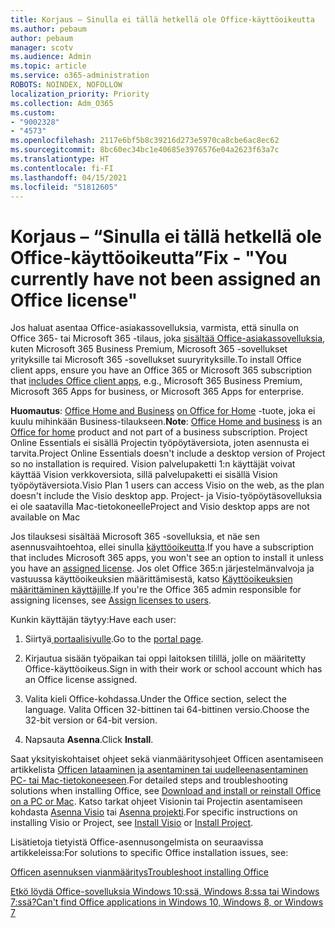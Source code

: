 ```yaml
---
title: Korjaus – Sinulla ei tällä hetkellä ole Office-käyttöoikeutta
ms.author: pebaum
author: pebaum
manager: scotv
ms.audience: Admin
ms.topic: article
ms.service: o365-administration
ROBOTS: NOINDEX, NOFOLLOW
localization_priority: Priority
ms.collection: Adm_O365
ms.custom:
- "9002328"
- "4573"
ms.openlocfilehash: 2117e6bf5b8c39216d273e5970ca8cbe6ac8ec62
ms.sourcegitcommit: 8bc60ec34bc1e40685e3976576e04a2623f63a7c
ms.translationtype: HT
ms.contentlocale: fi-FI
ms.lasthandoff: 04/15/2021
ms.locfileid: "51812605"
---
```

# <a name="fix---you-currently-have-not-been-assigned-an-office-license"></a><span data-ttu-id="2aeb2-102">Korjaus – “Sinulla ei tällä hetkellä ole Office-käyttöoikeutta”</span><span class="sxs-lookup"><span data-stu-id="2aeb2-102">Fix - "You currently have not been assigned an Office license"</span></span>

<span data-ttu-id="2aeb2-103">Jos haluat asentaa Office-asiakassovelluksia, varmista, että sinulla on Office 365- tai Microsoft 365 -tilaus, joka [sisältää Office-asiakassovelluksia](https://support.office.com/article/office-for-home-and-office-for-business-plans-28cbc8cf-1332-4f04-9123-9b660abb629e), kuten Microsoft 365 Business Premium, Microsoft 365 -sovellukset yrityksille tai Microsoft 365 -sovellukset suuryrityksille.</span><span class="sxs-lookup"><span data-stu-id="2aeb2-103">To install Office client apps, ensure you have an Office 365 or Microsoft 365 subscription that [includes Office client apps](https://support.office.com/article/office-for-home-and-office-for-business-plans-28cbc8cf-1332-4f04-9123-9b660abb629e), e.g., Microsoft 365 Business Premium, Microsoft 365 Apps for business, or Microsoft 365 Apps for enterprise.</span></span>

<span data-ttu-id="2aeb2-104">**Huomautus**: [Office Home and Business](https://support.microsoft.com/office/office-for-home-and-office-for-business-plans-28cbc8cf-1332-4f04-9123-9b660abb629e) [on Office for Home](https://support.office.com/article/28cbc8cf-1332-4f04-9123-9b660abb629e?wt.mc_id=Alchemy_ClientDIA) -tuote, joka ei kuulu mihinkään Business-tilaukseen.</span><span class="sxs-lookup"><span data-stu-id="2aeb2-104">**Note**: [Office Home and business](https://support.microsoft.com/office/office-for-home-and-office-for-business-plans-28cbc8cf-1332-4f04-9123-9b660abb629e) is an [Office for home](https://support.office.com/article/28cbc8cf-1332-4f04-9123-9b660abb629e?wt.mc_id=Alchemy_ClientDIA) product and not part of a business subscription.</span></span> <span data-ttu-id="2aeb2-105">Project Online Essentials ei sisällä Projectin työpöytäversiota, joten asennusta ei tarvita.</span><span class="sxs-lookup"><span data-stu-id="2aeb2-105">Project Online Essentials doesn't include a desktop version of Project so no installation is required.</span></span> <span data-ttu-id="2aeb2-106">Vision palvelupaketti 1:n käyttäjät voivat käyttää Vision verkkoversiota, sillä palvelupaketti ei sisällä Vision työpöytäversiota.</span><span class="sxs-lookup"><span data-stu-id="2aeb2-106">Visio Plan 1 users can access Visio on the web, as the plan doesn't include the Visio desktop app.</span></span> <span data-ttu-id="2aeb2-107">Project- ja Visio-työpöytäsovelluksia ei ole saatavilla Mac-tietokoneelle</span><span class="sxs-lookup"><span data-stu-id="2aeb2-107">Project and Visio desktop apps are not available on Mac</span></span>

<span data-ttu-id="2aeb2-108">Jos tilauksesi sisältää Microsoft 365 -sovelluksia, et näe sen asennusvaihtoehtoa, ellei sinulla [käyttöoikeutta](https://support.office.com/article/what-office-365-business-product-or-license-do-i-have-f8ab5e25-bf3f-4a47-b264-174b1ee925fd?wt.mc_id=scl_installoffice_home).</span><span class="sxs-lookup"><span data-stu-id="2aeb2-108">If you have a subscription that includes Microsoft 365 apps, you won't see an option to install it unless you have an [assigned license](https://support.office.com/article/what-office-365-business-product-or-license-do-i-have-f8ab5e25-bf3f-4a47-b264-174b1ee925fd?wt.mc_id=scl_installoffice_home).</span></span> <span data-ttu-id="2aeb2-109">Jos olet Office 365:n järjestelmänvalvoja ja vastuussa käyttöoikeuksien määrittämisestä, katso [Käyttöoikeuksien määrittäminen käyttäjille](https://support.office.com/article/assign-licenses-to-users-in-office-365-for-business-997596b5-4173-4627-b915-36abac6786dc?wt.mc_id=scl_installoffice_home).</span><span class="sxs-lookup"><span data-stu-id="2aeb2-109">If you're the Office 365 admin responsible for assigning licenses, see [Assign licenses to users](https://support.office.com/article/assign-licenses-to-users-in-office-365-for-business-997596b5-4173-4627-b915-36abac6786dc?wt.mc_id=scl_installoffice_home).</span></span>

<span data-ttu-id="2aeb2-110">Kunkin käyttäjän täytyy:</span><span class="sxs-lookup"><span data-stu-id="2aeb2-110">Have each user:</span></span>

1. <span data-ttu-id="2aeb2-111">Siirtyä[ portaalisivulle](https://portal.office.com/OLS/MySoftware.aspx).</span><span class="sxs-lookup"><span data-stu-id="2aeb2-111">Go to the [portal page](https://portal.office.com/OLS/MySoftware.aspx).</span></span>

2. <span data-ttu-id="2aeb2-112">Kirjautua sisään työpaikan tai oppi laitoksen tilillä, jolle on määritetty Office-käyttöoikeus.</span><span class="sxs-lookup"><span data-stu-id="2aeb2-112">Sign in with their work or school account which has an Office license assigned.</span></span>

3. <span data-ttu-id="2aeb2-113">Valita kieli Office-kohdassa.</span><span class="sxs-lookup"><span data-stu-id="2aeb2-113">Under the Office section, select the language.</span></span> <span data-ttu-id="2aeb2-114">Valita Officen 32-bittinen tai 64-bittinen versio.</span><span class="sxs-lookup"><span data-stu-id="2aeb2-114">Choose the 32-bit version or 64-bit version.</span></span>

4. <span data-ttu-id="2aeb2-115">Napsauta **Asenna**.</span><span class="sxs-lookup"><span data-stu-id="2aeb2-115">Click **Install**.</span></span>

<span data-ttu-id="2aeb2-116">Saat yksityiskohtaiset ohjeet sekä vianmääritysohjeet Officen asentamiseen artikkelista [Officen lataaminen ja asentaminen tai uudelleenasentaminen PC- tai Mac-tietokoneeseen](https://support.office.com/article/4414eaaf-0478-48be-9c42-23adc4716658?wt.mc_id=Alchemy_ClientDIA).</span><span class="sxs-lookup"><span data-stu-id="2aeb2-116">For detailed steps and troubleshooting solutions when installing Office, see [Download and install or reinstall Office on a PC or Mac](https://support.office.com/article/4414eaaf-0478-48be-9c42-23adc4716658?wt.mc_id=Alchemy_ClientDIA).</span></span> <span data-ttu-id="2aeb2-117">Katso tarkat ohjeet Visionin tai Projectin asentamiseen kohdasta [Asenna Visio](https://support.office.com/article/f98f21e3-aa02-4827-9167-ddab5b025710) tai [Asenna projekti](https://support.office.com/article/7059249b-d9fe-4d61-ab96-5c5bf435f281).</span><span class="sxs-lookup"><span data-stu-id="2aeb2-117">For specific instructions on installing Visio or Project, see [Install Visio](https://support.office.com/article/f98f21e3-aa02-4827-9167-ddab5b025710) or [Install Project](https://support.office.com/article/7059249b-d9fe-4d61-ab96-5c5bf435f281).</span></span>

<span data-ttu-id="2aeb2-118">Lisätietoja tietyistä Office-asennusongelmista on seuraavissa artikkeleissa:</span><span class="sxs-lookup"><span data-stu-id="2aeb2-118">For solutions to specific Office installation issues, see:</span></span>

[<span data-ttu-id="2aeb2-119">Officen asennuksen vianmääritys</span><span class="sxs-lookup"><span data-stu-id="2aeb2-119">Troubleshoot installing Office</span></span>](https://support.office.com/article/35ff2def-e0b2-4dac-9784-4cf212c1f6c2#BKMK_ErrorMessages)

[<span data-ttu-id="2aeb2-120">Etkö löydä Office-sovelluksia Windows 10:ssä, Windows 8:ssa tai Windows 7:ssä?</span><span class="sxs-lookup"><span data-stu-id="2aeb2-120">Can't find Office applications in Windows 10, Windows 8, or Windows 7</span></span>](https://support.office.com/article/can-t-find-office-applications-in-windows-10-windows-8-or-windows-7-907ce545-6ae8-459b-8d9d-de6764a635d6)
